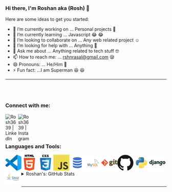 ### Hi there, I'm Roshan aka (Rosh) 👋

Here are some ideas to get you started:

- 🔭 I’m currently working on ... Personal projects :star_struck:
- 🌱 I’m currently learning ... Javascript :joy: :joy:
- 👯 I’m looking to collaborate on ... Any web related project :relaxed:
- 🤔 I’m looking for help with ... Anything :lying_face:
- 💬 Ask me about ... Anything related to tech stuff :nerd_face:	
- 📫 How to reach me: ... rshnrasal@gmail.com :sleepy:
- 😄 Pronouns: ... He/Him :hugs:
- ⚡ Fun fact: ...I am Superman :laughing:
:satisfied:
---
<br />
<br />

### Connect with me:

<a href="https://www.linkedin.com/in/roshan-rasal-792a79184/"><img align="left" alt="Rosh3639 | LinkedIn" width="40px" src="https://cdn.jsdelivr.net/npm/simple-icons@v3/icons/linkedin.svg" /></img></a>

<a href="#"><img align="left" alt="Rosh3639 | Instagram" width="40px" src="https://cdn.jsdelivr.net/npm/simple-icons@v3/icons/instagram.svg" /></a>

<br />

<br />
<br />
<br />

### Languages and Tools:

<img align="left" alt="Visual Studio Code" width="50px" src="https://raw.githubusercontent.com/github/explore/80688e429a7d4ef2fca1e82350fe8e3517d3494d/topics/visual-studio-code/visual-studio-code.png" />
<img align="left" alt="HTML5" width="50px" src="https://raw.githubusercontent.com/github/explore/80688e429a7d4ef2fca1e82350fe8e3517d3494d/topics/html/html.png" />
<img align="left" alt="CSS3" width="50px" src="https://raw.githubusercontent.com/github/explore/80688e429a7d4ef2fca1e82350fe8e3517d3494d/topics/css/css.png" />
<img align="left" alt="JavaScript" width="50px" src="https://raw.githubusercontent.com/github/explore/80688e429a7d4ef2fca1e82350fe8e3517d3494d/topics/javascript/javascript.png" />
<!-- <img align="left" alt="React" width="26px" src="https://raw.githubusercontent.com/github/explore/80688e429a7d4ef2fca1e82350fe8e3517d3494d/topics/react/react.png" /> -->
<img align="left" alt="SQL" width="50px" src="https://raw.githubusercontent.com/github/explore/80688e429a7d4ef2fca1e82350fe8e3517d3494d/topics/sql/sql.png" />
<img align="left" alt="MySQL" width="50px" src="https://raw.githubusercontent.com/github/explore/80688e429a7d4ef2fca1e82350fe8e3517d3494d/topics/mysql/mysql.png" />
<img align="left" alt="Git" width="50px" src="https://raw.githubusercontent.com/github/explore/80688e429a7d4ef2fca1e82350fe8e3517d3494d/topics/git/git.png" />
<img align="left" alt="GitHub" width="50px" src="https://raw.githubusercontent.com/github/explore/78df643247d429f6cc873026c0622819ad797942/topics/github/github.png" />
<img align="left" alt="Python" width="50px" src="https://raw.githubusercontent.com/github/explore/78df643247d429f6cc873026c0622819ad797942/topics/python/python.png" />
<img align="left" alt="Django" width="50px" src="https://raw.githubusercontent.com/github/explore/78df643247d429f6cc873026c0622819ad797942/topics/django/django.png" />
<img align="left" alt="Java" width="50px" src="https://raw.githubusercontent.com/github/explore/78df643247d429f6cc873026c0622819ad797942/topics/java/java.png" />





<br />
<br />
<br />
<details>
  <summary>Roshan's: GitHub Stats</summary>

  
  
  [![My GitHub Stats](https://github-readme-stats.vercel.app/api/?username=rosh3639&count_private=true&theme=tokyonight&showicons=true)]()
  [![My GitHub Language Stats](https://github-readme-stats.vercel.app/api/top-langs/?username=rosh3639&langs_count=5&theme=tokyonight)]()

</details>
<br />

---
<br />
<br />


